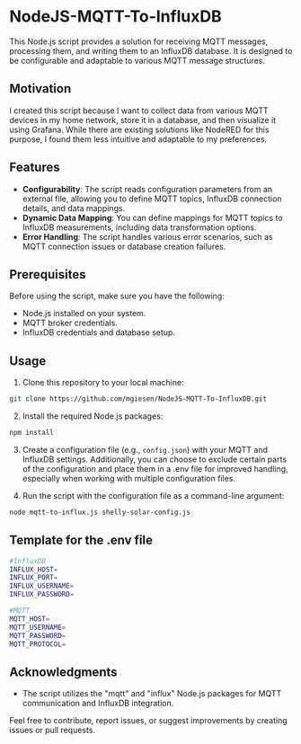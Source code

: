 # NodeJS-MQTT-To-InfluxDB

This Node.js script provides a solution for receiving MQTT messages, processing them, and writing them to an InfluxDB database. It is designed to be configurable and adaptable to various MQTT message structures.

## Motivation

I created this script because I want to collect data from various MQTT devices in my home network, store it in a database, and then visualize it using Grafana. While there are existing solutions like NodeRED for this purpose, I found them less intuitive and adaptable to my preferences.

## Features

- **Configurability**: The script reads configuration parameters from an external file, allowing you to define MQTT topics, InfluxDB connection details, and data mappings.
- **Dynamic Data Mapping**: You can define mappings for MQTT topics to InfluxDB measurements, including data transformation options.
- **Error Handling**: The script handles various error scenarios, such as MQTT connection issues or database creation failures.

## Prerequisites

Before using the script, make sure you have the following:

- Node.js installed on your system.
- MQTT broker credentials.
- InfluxDB credentials and database setup.

## Usage

1. Clone this repository to your local machine:

```bash
git clone https://github.com/mgiesen/NodeJS-MQTT-To-InfluxDB.git
```

2. Install the required Node.js packages:

```bash
npm install
```

3. Create a configuration file (e.g., `config.json`) with your MQTT and InfluxDB settings. Additionally, you can choose to exclude certain parts of the configuration and place them in a .env file for improved handling, especially when working with multiple configuration files.

4. Run the script with the configuration file as a command-line argument:

```bash
node mqtt-to-influx.js shelly-solar-config.js
```

## Template for the .env file

```bash
#InfluxDB
INFLUX_HOST=
INFLUX_PORT=
INFLUX_USERNAME=
INFLUX_PASSWORD=

#MQTT
MQTT_HOST=
MQTT_USERNAME=
MQTT_PASSWORD=
MQTT_PROTOCOL=
```

## Acknowledgments

- The script utilizes the "mqtt" and "influx" Node.js packages for MQTT communication and InfluxDB integration.

Feel free to contribute, report issues, or suggest improvements by creating issues or pull requests.
